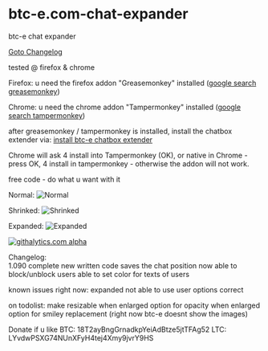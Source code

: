 btc-e.com-chat-expander
=======================

btc-e chat expander

<a href="#bctece_changelog">Goto Changelog</a>

tested @ firefox & chrome

Firefox: u need the firefox addon "Greasemonkey" installed (<a href="https://www.google.ch/#q=greasemonkey">google search greasemonkey</a>)

Chrome: u need the chrome addon "Tampermonkey" installed (<a href="https://www.google.ch/#q=tampermonkey">google search tampermonkey</a>)

after greasemonkey / tampermonkey is installed, install the chatbox extender via:
<a href="https://github.com/sebka/btc-e.com-chat-expander/raw/master/chat_expander.user.js">install btc-e chatbox extender</a>

Chrome will ask 4 install into Tampermonkey (OK), or native in Chrome - press OK, 4 install in tampermonkey - otherwise the addon will not work.

free code - do what u want with it

Normal:
![Normal](https://github.com/sebka/btc-e.com-chat-expander/raw/master/normal.png "Normal")

Shrinked:
![Shrinked](https://github.com/sebka/btc-e.com-chat-expander/raw/master/shrinked.png "Shrinked")

Expanded:
![Expanded](https://github.com/sebka/btc-e.com-chat-expander/raw/master/expanded.png "Expanded")

[![githalytics.com alpha](https://cruel-carlota.pagodabox.com/55740e22ef2b6050de6a7ab559bee9f7 "githalytics.com")](http://githalytics.com/sebka/btc-e.com-chat-expander)

<div id="bctece_changelog">Changelog:</div>
1.090
complete new written code
saves the chat position now
able to block/unblock users
able to set color for texts of users

known issues right now:
expanded not able to use user options correct

on todolist:
make resizable when enlarged
option for opacity when enlarged
option for smiley replacement (right now btc-e doesnt show the images)

Donate if u like
BTC:    18T2ayBngGrnadkpYeiAdBtze5jtTFAg52
LTC:    LYvdwPSXG74NUnXFyH4tej4Xmy9jvrY9HS